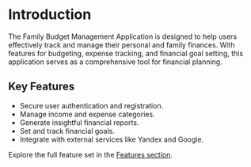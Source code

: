 # Introduction

The Family Budget Management Application is designed to help users effectively track and manage their personal and family finances. With features for budgeting, expense tracking, and financial goal setting, this application serves as a comprehensive tool for financial planning.

## Key Features

- Secure user authentication and registration.
- Manage income and expense categories.
- Generate insightful financial reports.
- Set and track financial goals.
- Integrate with external services like Yandex and Google.

Explore the full feature set in the [Features section](features/overview.md).